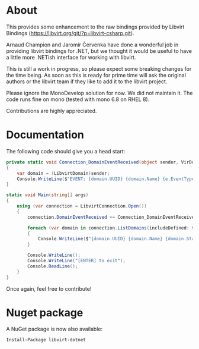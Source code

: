 # About

This provides some enhancement to the raw bindings provided by 
Libvirt Bindings (https://libvirt.org/git/?p=libvirt-csharp.git).

Arnaud Champion and Jaromír Červenka have done a wonderful job in providing 
libvirt bindings for .NET, but we thought it would be useful to have a little 
more .NETish interface for working with libvirt. 

This is still a work in progress, so please expect some breaking changes for 
the time being. As soon as this is ready for prime time will ask the original 
authors or the libvirt team if they like to add it to the libvirt project.

Please ignore the MonoDevelop solution for now. We did not maintain it. The
code runs fine on mono (tested with mono 6.8 on RHEL 8).

Contributions are highly appreciated.
 
# Documentation
 
The following code should give you a head start: 

```c#
private static void Connection_DomainEventReceived(object sender, VirDomainEventArgs e)
{
    var domain = (LibvirtDomain)sender;
    Console.WriteLine($"EVENT: {domain.UUID} {domain.Name} {e.EventType.ToString()}");
}

static void Main(string[] args)
{
    using (var connection = LibvirtConnection.Open())
    {
        connection.DomainEventReceived += Connection_DomainEventReceived;

        foreach (var domain in connection.ListDomains(includeDefined: true))
        {
            Console.WriteLine($"{domain.UUID} {domain.Name} {domain.State}");
        }

        Console.WriteLine();
        Console.WriteLine("[ENTER] to exit");
        Console.ReadLine();
    }
}
```

Once again, feel free to contribute!

# Nuget package

A NuGet package is now also available:

```PS
Install-Package libvirt-dotnet
```
